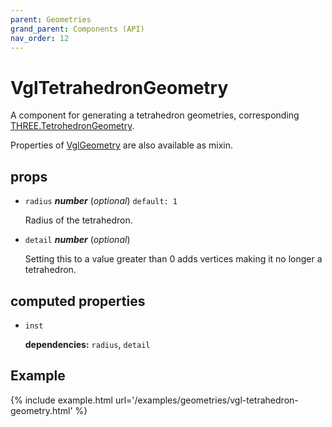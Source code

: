```yaml
---
parent: Geometries
grand_parent: Components (API)
nav_order: 12
---
```

# VglTetrahedronGeometry

A component for generating a tetrahedron geometries,
corresponding [THREE.TetrohedronGeometry](https://threejs.org/docs/index.html#api/geometries/TetrohedronGeometry).

Properties of [VglGeometry](../core/vgl-geometry) are also available as mixin. 

## props 

- `radius` ***number*** (*optional*) `default: 1` 

  Radius of the tetrahedron. 

- `detail` ***number*** (*optional*) 

  Setting this to a value greater than 0 adds vertices making it no longer a tetrahedron. 

## computed properties 

- `inst` 

   **dependencies:** `radius`, `detail` 



## Example

{% include example.html url='/examples/geometries/vgl-tetrahedron-geometry.html' %}

